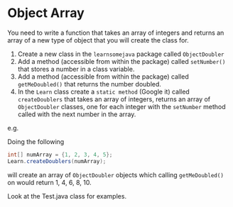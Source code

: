 # Object Array 

You need to write a function that takes an array of integers and returns an array of a new type of object that you will create the class for. 

1. Create a new class in the `learnsomejava` package called `ObjectDoubler`
2. Add a method (accessible from within the package) called `setNumber()` that stores a number in a class variable.
2. Add a method (accessible from within the package) called `getMeDoubled()` that returns the number doubled.
3. In the `Learn` class create a `static method` (Google it) called `createDoublers` that takes an array of integers, returns an array of `ObjectDoubler` classes, one for each integer with the `setNumber` method called with the next number in the array. 

e.g. 

Doing the following
```java
int[] numArray = {1, 2, 3, 4, 5};
Learn.createDoublers(numArray);
```

will create an array of `ObjectDoubler` objects which calling `getMeDoubled()` on would return 1, 4, 6, 8, 10. 

Look at the Test.java class for examples.
